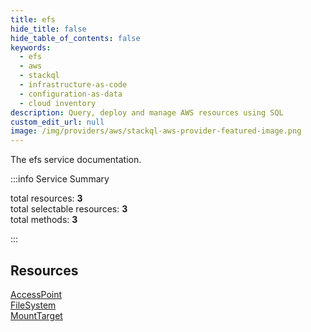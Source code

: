 ```yaml
---
title: efs
hide_title: false
hide_table_of_contents: false
keywords:
  - efs
  - aws
  - stackql
  - infrastructure-as-code
  - configuration-as-data
  - cloud inventory
description: Query, deploy and manage AWS resources using SQL
custom_edit_url: null
image: /img/providers/aws/stackql-aws-provider-featured-image.png
---
```


The efs service documentation.

:::info Service Summary

<div class="row">
<div class="providerDocColumn">
<span>total resources:&nbsp;<b>3</b></span><br />
<span>total selectable resources:&nbsp;<b>3</b></span><br />
<span>total methods:&nbsp;<b>3</b></span><br />
</div>
</div>

:::

## Resources
<div class="row">
<div class="providerDocColumn">
<a href="/providers/aws/efs/AccessPoint/">AccessPoint</a><br />
<a href="/providers/aws/efs/FileSystem/">FileSystem</a>
</div>
<div class="providerDocColumn">
<a href="/providers/aws/efs/MountTarget/">MountTarget</a>
</div>
</div>